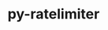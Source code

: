 ---
title: "py-ratelimiter"
layout: cache
categories: [package, v0.18.1]
meta: {"versions": ["1.2.0.post0"], "compilers": ["gcc@=7.3.1"], "oss": ["amzn2"], "platforms": ["linux"], "targets": ["aarch64", "graviton2", "x86_64_v3", "x86_64_v4"], "stacks": ["aws-isc", "aws-isc-aarch64", "root"], "num_specs": 4, "num_specs_by_stack": {"aws-isc-aarch64": 2, "root": 4, "aws-isc": 2}}
spec_details: [{"hash": "sxidr226cffkcjxypoabrv74dyjagqdw", "compiler": "gcc@=7.3.1", "versions": ["1.2.0.post0"], "os": "amzn2", "platform": "linux", "target": "aarch64", "variants": [], "stacks": ["aws-isc-aarch64", "root"], "size": "-", "tarball": "https://binaries.spack.io/v0.18.1/build_cache/linux-amzn2-aarch64/gcc-7.3.1/py-ratelimiter-1.2.0.post0/linux-amzn2-aarch64-gcc-7.3.1-py-ratelimiter-1.2.0.post0-sxidr226cffkcjxypoabrv74dyjagqdw.spack"}, {"hash": "r3ycv6oztyjkch72v5fgvh5lq3cvwac4", "compiler": "gcc@=7.3.1", "versions": ["1.2.0.post0"], "os": "amzn2", "platform": "linux", "target": "graviton2", "variants": [], "stacks": ["aws-isc-aarch64", "root"], "size": "-", "tarball": "https://binaries.spack.io/v0.18.1/build_cache/linux-amzn2-graviton2/gcc-7.3.1/py-ratelimiter-1.2.0.post0/linux-amzn2-graviton2-gcc-7.3.1-py-ratelimiter-1.2.0.post0-r3ycv6oztyjkch72v5fgvh5lq3cvwac4.spack"}, {"hash": "jw5syf7lzicg2h63aof6mw6yg6sbbgrs", "compiler": "gcc@=7.3.1", "versions": ["1.2.0.post0"], "os": "amzn2", "platform": "linux", "target": "x86_64_v4", "variants": [], "stacks": ["root", "aws-isc"], "size": "-", "tarball": "https://binaries.spack.io/v0.18.1/build_cache/linux-amzn2-x86_64_v4/gcc-7.3.1/py-ratelimiter-1.2.0.post0/linux-amzn2-x86_64_v4-gcc-7.3.1-py-ratelimiter-1.2.0.post0-jw5syf7lzicg2h63aof6mw6yg6sbbgrs.spack"}, {"hash": "2vs3b7gwhr7xopz5smc7i5kt3aq64sma", "compiler": "gcc@=7.3.1", "versions": ["1.2.0.post0"], "os": "amzn2", "platform": "linux", "target": "x86_64_v3", "variants": [], "stacks": ["root", "aws-isc"], "size": "-", "tarball": "https://binaries.spack.io/v0.18.1/build_cache/linux-amzn2-x86_64_v3/gcc-7.3.1/py-ratelimiter-1.2.0.post0/linux-amzn2-x86_64_v3-gcc-7.3.1-py-ratelimiter-1.2.0.post0-2vs3b7gwhr7xopz5smc7i5kt3aq64sma.spack"}]
---